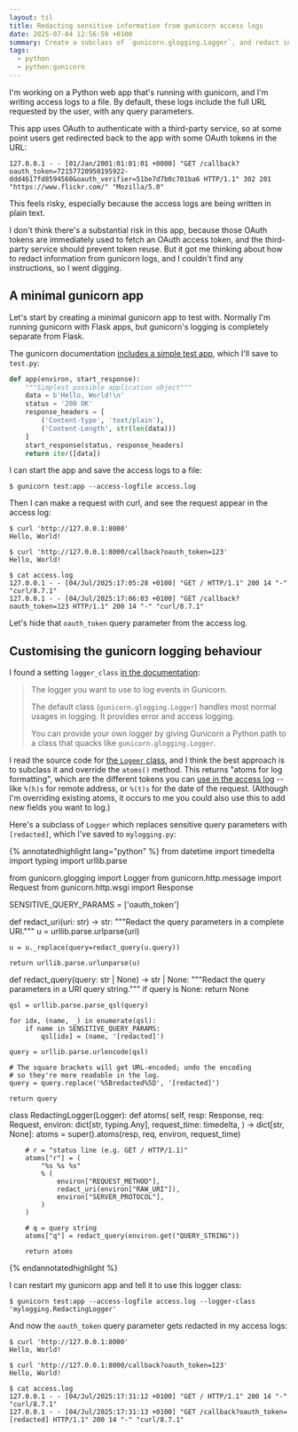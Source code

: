 ```yaml
---
layout: til
title: Redacting sensitive information from gunicorn access logs
date: 2025-07-04 12:56:59 +0100
summary: Create a subclass of `gunicorn.glogging.Logger`, and redact information in the `atoms()` method.
tags:
  - python
  - python:gunicorn
---
```

I'm working on a Python web app that's running with gunicorn, and I'm writing access logs to a file.
By default, these logs include the full URL requested by the user, with any query parameters.

This app uses OAuth to authenticate with a third-party service, so at some point users get redirected back to the app with some OAuth tokens in the URL:

```
127.0.0.1 - - [01/Jan/2001:01:01:01 +0000] "GET /callback?oauth_token=72157720950195922-ddd4617fd8594560&oauth_verifier=51be7d7b0c701ba6 HTTP/1.1" 302 201 "https://www.flickr.com/" "Mozilla/5.0"
```

This feels risky, especially because the access logs are being written in plain text.

I don't think there's a substantial risk in this app, because those OAuth tokens are immediately used to fetch an OAuth access token, and the third-party service should prevent token reuse.
But it got me thinking about how to redact information from gunicorn logs, and I couldn't find any instructions, so I went digging.

## A minimal gunicorn app

Let's start by creating a minimal gunicorn app to test with.
Normally I'm running gunicorn with Flask apps, but gunicorn's logging is completely separate from Flask.

The gunicorn documentation [includes a simple test app](https://docs.gunicorn.org/en/stable/run.html#gunicorn), which I'll save to `test.py`:

```python
def app(environ, start_response):
    """Simplest possible application object"""
    data = b'Hello, World!\n'
    status = '200 OK'
    response_headers = [
        ('Content-type', 'text/plain'),
        ('Content-Length', str(len(data)))
    ]
    start_response(status, response_headers)
    return iter([data])
```

I can start the app and save the access logs to a file:

```console
$ gunicorn test:app --access-logfile access.log
```

Then I can make a request with curl, and see the request appear in the access log:

```console
$ curl 'http://127.0.0.1:8000'
Hello, World!

$ curl 'http://127.0.0.1:8000/callback?oauth_token=123'
Hello, World!

$ cat access.log
127.0.0.1 - - [04/Jul/2025:17:05:28 +0100] "GET / HTTP/1.1" 200 14 "-" "curl/8.7.1"
127.0.0.1 - - [04/Jul/2025:17:06:03 +0100] "GET /callback?oauth_token=123 HTTP/1.1" 200 14 "-" "curl/8.7.1"
```

Let's hide that `oauth_token` query parameter from the access log.

## Customising the gunicorn logging behaviour

I found a setting `logger_class` [in the documentation](https://docs.gunicorn.org/en/stable/settings.html#logger-class):

> The logger you want to use to log events in Gunicorn.
>
> The default class (`gunicorn.glogging.Logger`) handles most normal usages in logging. It provides error and access logging.
>
> You can provide your own logger by giving Gunicorn a Python path to a class that quacks like `gunicorn.glogging.Logger`.

I read the source code for [the `Logeer` class](https://github.com/benoitc/gunicorn/blob/a86ea1e4e6c271d1cd1823c7e14490123f9238fe/gunicorn/glogging.py#L164-L473), and I think the best approach is to subclass it and override the `atoms()` method.
This returns "atoms for log formatting", which are the different tokens you can [use in the access log](https://docs.gunicorn.org/en/stable/settings.html#access-log-format) -- like `%(h)s` for remote address, or `%(t)s` for the date of the request.
(Although I'm overriding existing atoms, it occurs to me you could also use this to add new fields you want to log.)

Here's a subclass of `Logger` which replaces sensitive query parameters with `[redacted]`, which I've saved to `mylogging.py`:

{% annotatedhighlight lang="python" %}
from datetime import timedelta
import typing
import urllib.parse

from gunicorn.glogging import Logger
from gunicorn.http.message import Request
from gunicorn.http.wsgi import Response


SENSITIVE_QUERY_PARAMS = ['oauth_token']


def redact_uri(uri: str) -> str:
    """Redact the query parameters in a complete URI."""
    u = urllib.parse.urlparse(uri)

    u = u._replace(query=redact_query(u.query))

    return urllib.parse.urlunparse(u)


def redact_query(query: str | None) -> str | None:
    """Redact the query parameters in a URI query string."""
    if query is None:
        return None

    qsl = urllib.parse.parse_qsl(query)

    for idx, (name, _) in enumerate(qsl):
        if name in SENSITIVE_QUERY_PARAMS:
            qsl[idx] = (name, '[redacted]')

    query = urllib.parse.urlencode(qsl)

    # The square brackets will get URL-encoded; undo the encoding
    # so they're more readable in the log.
    query = query.replace('%5Bredacted%5D', '[redacted]')

    return query


class RedactingLogger(Logger):
    def atoms(
        self,
        resp: Response,
        req: Request,
        environ: dict[str, typing.Any],
        request_time: timedelta,
    ) -> dict[str, None]:
        atoms = super().atoms(resp, req, environ, request_time)

        # r = "status line (e.g. GET / HTTP/1.1)"
        atoms["r"] = (
            "%s %s %s"
            % (
                environ["REQUEST_METHOD"],
                redact_uri(environ["RAW_URI"]),
                environ["SERVER_PROTOCOL"],
            )
        )

        # q = query string
        atoms["q"] = redact_query(environ.get("QUERY_STRING"))

        return atoms
{% endannotatedhighlight %}

I can restart my gunicorn app and tell it to use this logger class:

```console
$ gunicorn test:app --access-logfile access.log --logger-class 'mylogging.RedactingLogger'
```

And now the `oauth_token` query parameter gets redacted in my access logs:

```console
$ curl 'http://127.0.0.1:8000'
Hello, World!

$ curl 'http://127.0.0.1:8000/callback?oauth_token=123'
Hello, World!

$ cat access.log
127.0.0.1 - - [04/Jul/2025:17:31:12 +0100] "GET / HTTP/1.1" 200 14 "-" "curl/8.7.1"
127.0.0.1 - - [04/Jul/2025:17:31:13 +0100] "GET /callback?oauth_token=[redacted] HTTP/1.1" 200 14 "-" "curl/8.7.1"
```